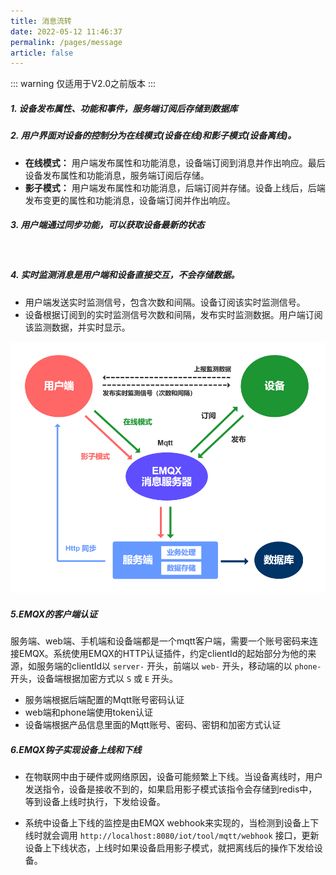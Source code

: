 ```yaml
---
title: 消息流转
date: 2022-05-12 11:46:37
permalink: /pages/message
article: false
---
```

::: warning
仅适用于V2.0之前版本
:::
##### 1. 设备发布属性、功能和事件，服务端订阅后存储到数据库

##### 2. 用户界面对设备的控制分为在线模式(设备在线)和影子模式(设备离线)。
* **在线模式：** 用户端发布属性和功能消息，设备端订阅到消息并作出响应。最后设备发布属性和功能消息，服务端订阅后存储。
* **影子模式：** 用户端发布属性和功能消息，后端订阅并存储。设备上线后，后端发布变更的属性和功能消息，设备端订阅并作出响应。
    
##### 3. 用户端通过同步功能，可以获取设备最新的状态

<br />

##### 4. 实时监测消息是用户端和设备直接交互，不会存储数据。
* 用户端发送实时监测信号，包含次数和间隔。设备订阅该实时监测信号。
* 设备根据订阅到的实时监测信号次数和间隔，发布实时监测数据。用户端订阅该监测数据，并实时显示。


<img width="800" src="../png/message.png" />


##### 5.EMQX的客户端认证
服务端、web端、手机端和设备端都是一个mqtt客户端，需要一个账号密码来连接EMQX。系统使用EMQX的HTTP认证插件，约定clientId的起始部分为他的来源，如服务端的clientId以 `server-` 开头，前端以 `web-` 开头，移动端的以 `phone-` 开头，设备端根据加密方式以 `S` 或 `E` 开头。

* 服务端根据后端配置的Mqtt账号密码认证
* web端和phone端使用token认证
* 设备端根据产品信息里面的Mqtt账号、密码、密钥和加密方式认证


##### 6.EMQX钩子实现设备上线和下线
* 在物联网中由于硬件或网络原因，设备可能频繁上下线。当设备离线时，用户发送指令，设备是接收不到的，如果启用影子模式该指令会存储到redis中，等到设备上线时执行，下发给设备。

* 系统中设备上下线的监控是由EMQX webhook来实现的，当检测到设备上下线时就会调用 `http://localhost:8080/iot/tool/mqtt/webhook` 接口，更新设备上下线状态，上线时如果设备启用影子模式，就把离线后的操作下发给设备。













